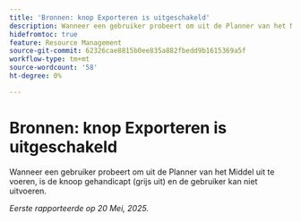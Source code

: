 ```yaml
---
title: 'Bronnen: knop Exporteren is uitgeschakeld'
description: Wanneer een gebruiker probeert om uit de Planner van het Middel uit te voeren, is de knoop gehandicapt (grijs uit) en de gebruiker kan niet uitvoeren.
hidefromtoc: true
feature: Resource Management
source-git-commit: 62326cae8815b0ee835a882fbedd9b1615369a5f
workflow-type: tm+mt
source-wordcount: '58'
ht-degree: 0%

---
```



# Bronnen: knop Exporteren is uitgeschakeld

Wanneer een gebruiker probeert om uit de Planner van het Middel uit te voeren, is de knoop gehandicapt (grijs uit) en de gebruiker kan niet uitvoeren.

_Eerste rapporteerde op 20 Mei, 2025._
